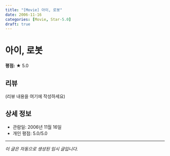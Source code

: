 ```yaml
---
title: "[Movie] 아이, 로봇"
date: 2006-11-16
categories: [Movie, Star-5.0]
draft: true
---
```


# 아이, 로봇

**평점:** ★ 5.0

## 리뷰

(리뷰 내용을 여기에 작성하세요)

## 상세 정보

- 관람일: 2006년 11월 16일
- 개인 평점: 5.0/5.0

---

*이 글은 자동으로 생성된 임시 글입니다.*
